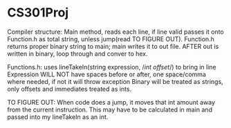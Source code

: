 # CS301Proj

Compiler structure: 
Main method, reads each line, if line valid passes it onto Function.h as total string, unless jump(read TO FIGURE OUT). 
Function.h returns proper binary string to main; main writes it to out file. 
AFTER out is written in binary,
loop through and conver to hex. 

Functions.h: uses lineTakeIn(string expression, /*int offset*/) to bring in line
Expression WILL NOT have spaces before or after, one space/comma where needed, if not it will throw exception 
Binary will be treated as strings, only offsets and immediates treated as ints. 

TO FIGURE OUT:
When code does a jump, it moves that int amount away from the current instruction. This may have to be calculated in main and passed into my 
lineTakeIn as an int. 